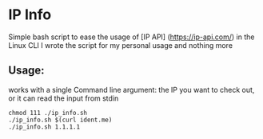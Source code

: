 # IP Info
Simple bash script to ease the usage of [IP API] (https://ip-api.com/) in the Linux CLI
I wrote the script for my personal usage and nothing more

## Usage:
works with a single Command line argument: the IP you want to check out, or it can read the input from stdin

```shell
chmod 111 ./ip_info.sh
./ip_info.sh $(curl ident.me)
./ip_info.sh 1.1.1.1
